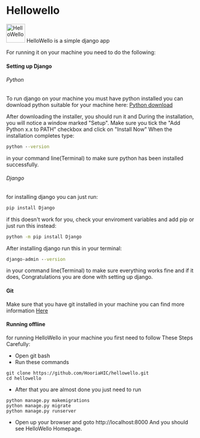 # Hellowello
<img src="https://res.cloudinary.com/dgiguwrz1/image/upload/v1576932986/Hello_Wello.png" alt="HelloWello"
	title="Hellowello Logo" width="50" height="50" />
HelloWello is a simple django app

For running it on your machine you need to do the following:

#### Setting up Django
###### Python
To run django on your machine you must have python installed
you can download python suitable for your machine here: [Python download](https://www.python.org/downloads/)

After downloading the installer, you should run it and During the installation, you will notice a window marked "Setup". Make sure you tick the "Add Python x.x to PATH" checkbox and click on "Install Now"
When the installation completes type: 

```cmd
python --version
```
in your command line(Terminal) to make sure python has been installed successfully.

###### Django
for installing django you can just run:

```cmd
pip install Django
```
if this doesn't work for you, check your enviroment variables and add pip or just run this instead:
```cmd
python -m pip install Django
```
After installing django run this in your terminal:
```cmd
django-admin --version
```
in your command line(Terminal) to make sure everything works fine and if it does, Congratulations you are done with setting up django.

#### Git
Make sure that you have git installed in your machine you can find more information [Here](https://git-scm.com/book/en/v2/Getting-Started-Installing-Git)


#### Running offline
for running HelloWello in your machine you first need to follow These Steps Carefully:

* Open git bash
* Run these commands
```
git clone https://github.com/HooriaHIC/hellowello.git
cd hellowello
```
*  After that you are almost done you just need to run
```
python manage.py makemigrations
python manage.py migrate
python manage.py runserver
```
* Open up your browser and goto http://localhost:8000
And you should see HelloWello Homepage.




